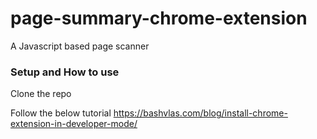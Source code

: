# page-summary-chrome-extension
A Javascript based page scanner

### Setup and How to use

Clone the repo

Follow the below tutorial
https://bashvlas.com/blog/install-chrome-extension-in-developer-mode/